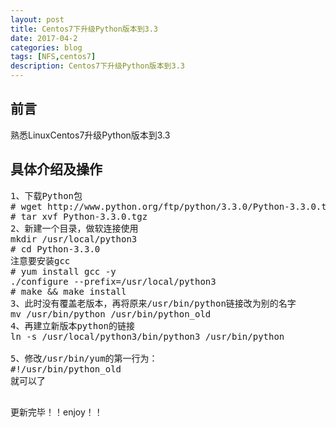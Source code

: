 ```yaml
---
layout: post
title: Centos7下升级Python版本到3.3
date: 2017-04-2
categories: blog
tags: [NFS,centos7]
description: Centos7下升级Python版本到3.3
---
```



## 前言

熟悉LinuxCentos7升级Python版本到3.3


## 具体介绍及操作

<pre>
1、下载Python包
# wget http://www.python.org/ftp/python/3.3.0/Python-3.3.0.tgz
# tar xvf Python-3.3.0.tgz
2、新建一个目录，做软连接使用
mkdir /usr/local/python3
# cd Python-3.3.0
注意要安装gcc
# yum install gcc -y
./configure --prefix=/usr/local/python3
# make && make install
3、此时没有覆盖老版本，再将原来/usr/bin/python链接改为别的名字
mv /usr/bin/python /usr/bin/python_old
4、再建立新版本python的链接
ln -s /usr/local/python3/bin/python3 /usr/bin/python

5、修改/usr/bin/yum的第一行为：
#!/usr/bin/python_old
就可以了

</pre>



更新完毕！！enjoy！！

